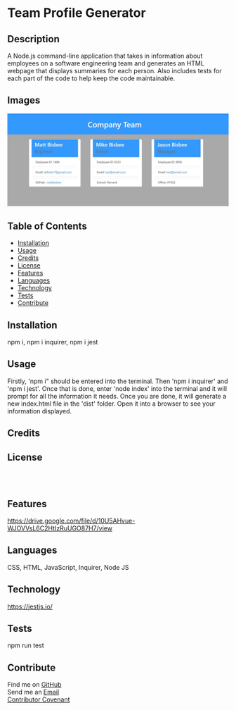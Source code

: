 
  # Team Profile Generator

  ## **Description**
  A Node.js command-line application that takes in information about employees on a software engineering team and generates an HTML webpage that displays summaries for each person. Also includes tests for each part of the code to help keep the code maintainable.

  ## **Images**
  ![Team Profile Generator](assets/images/capture.jpg)
  
  ## **Table of Contents**
  
  * [Installation](#dependencies)
  * [Usage](#usage)
  * [Credits](#credits)
  * [License](#license)
  * [Features](#features)
  * [Languages](#languages)
  * [Technology](#technology)
  * [Tests](#tests)
  * [Contribute](#contribute)
  
  ## **Installation**
  npm i, npm i inquirer, npm i jest

  ## **Usage**
  Firstly, 'npm i" should be entered into the terminal. Then 'npm i inquirer' and 'npm i jest'. Once that is done, enter 'node index' into the terminal and it will prompt for all the information it needs. Once you are done, it will generate a new index.html file in the 'dist' folder. Open it into a browser to see your information displayed.

  ## **Credits**
  

  ## **License**
  
  <br>
  
  <br>

  ## **Features**
  https://drive.google.com/file/d/10U5AHvue-WJOVVsL6C2HtIzRuUGO87H7/view

  ## **Languages**
   CSS, HTML, JavaScript, Inquirer, Node JS

  ## **Technology**
  https://jestjs.io/

  ## **Tests**
  npm run test

  ## **Contribute**
  Find me on [GitHub](https://www.github.com/mattbisbee)
  <br>
  Send me an [Email](mailto:aldhelm7@gmail.com)
  <br>
  [Contributor Covenant](https://www.contributor-covenant.org/)
